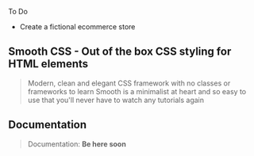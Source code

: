 To Do
- Create a fictional ecommerce store

## Smooth CSS - Out of the box CSS styling for HTML elements
> Modern, clean and elegant CSS framework with no classes or frameworks to learn
> Smooth is a minimalist at heart and so easy to use that you'll never have to watch any tutorials again

## Documentation 
> Documentation: __Be here soon__